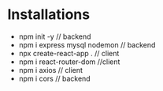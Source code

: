 # Installations

- npm init -y // backend
- npm i express mysql nodemon // backend
- npx create-react-app . // client
- npm i react-router-dom //client
- npm i axios // client
- npm i cors // backend
